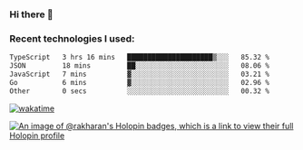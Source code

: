 ### Hi there 👋

### Recent technologies I used:
<!--START_SECTION:waka-->

```txt
TypeScript   3 hrs 16 mins   █████████████████████▒░░░   85.32 %
JSON         18 mins         ██░░░░░░░░░░░░░░░░░░░░░░░   08.06 %
JavaScript   7 mins          ▓░░░░░░░░░░░░░░░░░░░░░░░░   03.21 %
Go           6 mins          ▓░░░░░░░░░░░░░░░░░░░░░░░░   02.96 %
Other        0 secs          ░░░░░░░░░░░░░░░░░░░░░░░░░   00.32 %
```

<!--END_SECTION:waka-->
[![wakatime](https://wakatime.com/badge/user/fe50d444-0cee-4d14-a0b3-b9e8509eb4d0.svg)](https://wakatime.com/@fe50d444-0cee-4d14-a0b3-b9e8509eb4d0)

[![An image of @rakharan's Holopin badges, which is a link to view their full Holopin profile](https://holopin.me/rakharan)](https://holopin.io/@rakharan)
